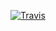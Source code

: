 [![Travis][build-badge]][build]

[build-badge]: https://img.shields.io/travis/anton-3003/hangman/master.png?style=flat-square

[build]: https://travis-ci.org/anton-3003/hangman
